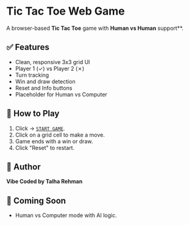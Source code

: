 # Tic Tac Toe Web Game

A browser-based **Tic Tac Toe** game with **Human vs Human** support**.

## ✅ Features

- Clean, responsive 3x3 grid UI
- Player 1 (✓) vs Player 2 (✗)
- Turn tracking
- Win and draw detection
- Reset and Info buttons
- Placeholder for Human vs Computer

## 🚀 How to Play

1. Click -> [`START GAME`](https://talharehmanmtrkt.github.io/trk-utils-TicTacToe/).
2. Click on a grid cell to make a move.
3. Game ends with a win or draw.
4. Click "Reset" to restart.

## 👤 Author

**Vibe Coded by Talha Rehman**

## 🔮 Coming Soon

- Human vs Computer mode with AI logic.
